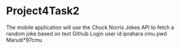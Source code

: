 # Project4Task2
The mobile application will use the Chuck Norris Jokes API to fetch a random joke based on text
Github Login user id
iprahara cmu
pwd
Marudi*97cmu
